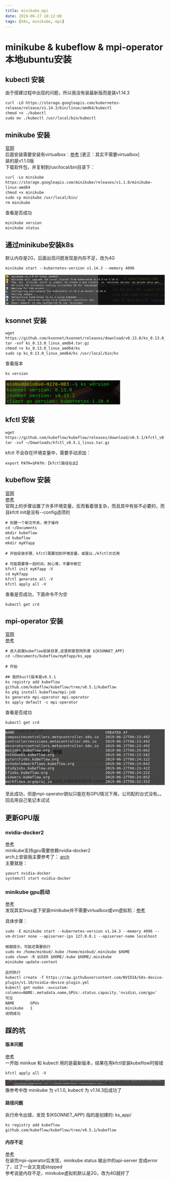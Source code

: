 ```yaml
---
title: minikube_mpi
date: 2019-06-27 18:12:06
tags: [k8s, minikube, mpi]
---
```


# minikube & kubeflow & mpi-operator 本地ubuntu安装

## kubectl 安装
由于搭建过程中出现的问题，所以我没有装最新版而是装v1.14.3
```
curl -LO https://storage.googleapis.com/kubernetes-release/release/v1.14.3/bin/linux/amd64/kubectl
chmod +x ./kubectl
sudo mv ./kubectl /usr/local/bin/kubectl
```
<!--more-->

## minikube 安装
[官网](https://kubernetes.io/docs/tasks/tools/install-minikube/)  
后面安装需要安装有virtualbox：[参考](https://linuxhint.com/install-virtualbox-arch-linux/)  [更正：其实不需要virtualbox]  
装的是v1.1.0版  
下载软件包，并复制到/usr/local/bin目录下：
```
curl -Lo minikube https://storage.googleapis.com/minikube/releases/v1.1.0/minikube-linux-amd64
chmod +x minikube
sudo cp minikube /usr/local/bin/
rm minikube
```
查看是否成功
```
minikube version
minikube status
```

## 通过minikube安装k8s
默认内存是2G，后面出现问题发现是内存不足，改为4G
```
minikube start --kubernetes-version v1.14.3 --memory 4096
```
![img](minikube-mpi/minikube_start.png)

## ksonnet 安装
```
wget https://github.com/ksonnet/ksonnet/releases/download/v0.13.0/ks_0.13.0_linux_amd64.tar.gz
tar -xvf ks_0.13.0_linux_amd64.tar.gz
chmod +x ks_0.13.0_linux_amd64/ks
sudo cp ks_0.13.0_linux_amd64/ks /usr/local/bin/ks
```
查看版本
```
ks version
```
![img](minikube-mpi/ks_version.png)

## kfctl 安装
```
wget https://github.com/kubeflow/kubeflow/releases/download/v0.5.1/kfctl_v0.5.1_linux.tar.gz
tar -xvf ~/Downloads/kfctl_v0.5.1_linux.tar.gz
```
kfctl 不会存在环境变量中，需要手动添加：
```
export PATH=$PATH:【kfctl路径在此】
```

## kubeflow 安装
[官网](https://www.kubeflow.org/docs/started/getting-started-k8s/#deploy-kubeflow)  
[参考](https://github.com/kubeflow/katib/issues/658)  
官网上的步骤设置了许多环境变量，反而看着很复杂，而且其中有些不必要的，而且kfctl init是没有--config选项的
```
# 创建一个新文件夹，用于操作
cd ~/Documents
mkdir kubeflow
cd kubeflow
mkdir myKfapp

# 开始安装步骤，kfctl需要加到环境变量，或是以./kfctl方式用

# 可能需要等一段时间，耐心等，不要中断它
kfctl init myKfapp -V
cd myKfapp
kfctl generate all -V
kfctl apply all -V
```
查看是否成功，下面命令不为空  
```
kubectl get crd
```

## mpi-operator 安装
[官网](https://v0-2.kubeflow.org/docs/guides/components/mpi/)  
[参考](https://nvaitc.github.io/workstation-setup-guide/kubeflow-setup.html)
```
# 进入前面kubeflow安装目录,这里即是官网所谓 ${KSONNET_APP}
cd ~/Documents/kubeflow/myKfapp/ks_app

# 开始

## 我的kuctl版本是v0.5.1
ks registry add kubeflow github.com/kubeflow/kubeflow/tree/v0.5.1/kubeflow
ks pkg install kubeflow/mpi-job
ks generate mpi-operator mpi-operator
ks apply default -c mpi-operator
```
查看是否成功
```
kubectl get crd
```
![img](minikube-mpi/mpi_operator.png)

至此成功，但是mpi-operator貌似只能在有GPU情况下用，公司配的台式没有。。回去用自己笔记本试试

## 更新GPU版
### nvidia-docker2
[参考](https://github.com/NVIDIA/nvidia-docker)  
minikube支持gpu需要依赖nvidia-docker2  
arch上安装我主要参考了： [arch](https://briancaffey.github.io/2017/11/19/tensorflow-gpu-setup-with-docker-on-arch-linux.html)  
主要就是：
```
yaourt nvidia-docker
systemctl start nvidia-docker
```
### minikube gpu启动
[参考](https://github.com/kubernetes/minikube/blob/master/docs/gpu.md)  
发现其实linux底下安装minikube并不需要virtualbox或vm虚拟机：[参考](https://stackoverflow.com/questions/45753672/why-minikube-needs-a-vm) 

具体步骤：
```
sudo -E minikube start --kubernetes-version v1.14.3 --memory 4096 --vm-driver none --apiserver-ips 127.0.0.1 --apiserver-name localhost

根据提示，可能还需要执行
sudo mv /home/minbud/.kube /home/minbud/.minikube $HOME
sudo chown -R $USER $HOME/.kube $HOME/.minikube
minikube update-context

此时执行
kubectl create -f https://raw.githubusercontent.com/NVIDIA/k8s-device-plugin/v1.10/nvidia-device-plugin.yml
kubectl get nodes -o=custom-columns=NAME:.metadata.name,GPUs:.status.capacity.'nvidia\.com/gpu'
可见
NAME       GPUs
minikube   1
说明成功
```


## 踩的坑
#### 版本问题
[参考](https://github.com/kubeflow/kubeflow/issues/3544)  
一开始 minikue 和 kubectl 用的是最新版本，结果在用kfctl安装kubeflow时报错
```
kfctl apply all -V
```
![img](minikube-mpi/version_error.png)
像参考中改 minikube 为 v1.1.0, kubectl 为 v1.14.3后成功了

#### 路径问题
执行命令出错，发现 ${KSONNET_APP} 指的是创建的: ks_app/
```
ks registry add kubeflow github.com/kubeflow/kubeflow/tree/v0.5.1/kubeflow
```

#### 内存不足
[参考](https://github.com/kubernetes/minikube/issues/4134)  
在装完mpi-operator后发现，minikube status 输出中的api-server 变成error了，过了一会又变成stopped  
参考说是内存不足，minikube虚拟机默认是2G，改为4G就好了
